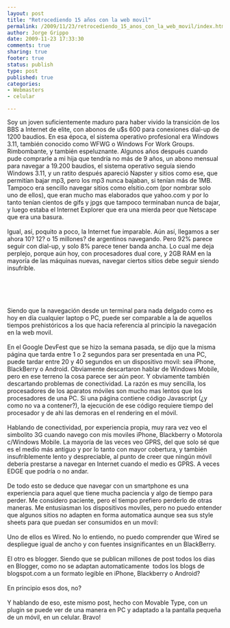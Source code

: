 ```yaml
--- 
layout: post
title: "Retrocediendo 15 años con la web movil"
permalink: /2009/11/23/retrocediendo_15_anos_con_la_web_movil/index.html
author: Jorge Grippo
date: 2009-11-23 17:33:30
comments: true
sharing: true
footer: true
status: publish
type: post
published: true
categories: 
- Webmasters
- celular

---
```

<!-- 114 -->
Soy un joven suficientemente maduro para haber vivido la transición de los BBS a Internet de elite, con abonos de u$s 600 para conexiones dial-up de 1200 baudios. En esa época, el sistema operativo profesional era Windows 3.11, también conocido como WFWG o Windows For Work Groups. Rimbombante, y también espeluznante. Algunos años después cuando pude comprarle a mi hija que tendría no más de 9 años, un abono mensual para navegar a 19.200 baudios, el sistema operativo seguía siendo Windows 3.11, y un ratito después apareció Napster y sitios como ese, que permitían bajar mp3, pero los mp3 nunca bajaban, si tenían más de 1MB. Tampoco era sencillo navegar sitios como elsitio.com (por nombrar solo uno de ellos), que eran mucho mas elaborados que yahoo.com y por lo tanto tenían cientos de gifs y jpgs que tampoco terminaban nunca de bajar, y luego estaba el Internet Explorer que era una mierda peor que Netscape que era una basura. <br /><br />Igual, así, poquito a poco, la Internet fue imparable. Aún así, llegamos a ser ahora 10? 12? o 15 millones? de argentinos navegando. Pero 92% parece seguir con dial-up, y solo 8% parece tener banda ancha. Lo cual me deja perplejo, porque aún hoy, con procesadores dual core, y 2GB RAM en la mayoría de las máquinas nuevas, navegar ciertos sitios debe seguir siendo insufrible.<br /><br /><br /><br />&nbsp;

<!--more-->
Siendo que la navegación desde un terminal para nada delgado como es hoy en día cualquier laptop o PC, puede ser comparable a la de aquellos tiempos prehistóricos a los que hacia referencia al principio la navegación en la web movil.<br /><br />En el Google DevFest que se hizo la semana pasada, se dijo que la misma página que tarda entre 1 o 2 segundos para ser presentada en una PC, puede tardar entre 20 y 40 segundos en un dispositivo movil: sea iPhone, BlackBerry o Android. Obviamente descartaron hablar de Windows Mobile, pero en ese terreno la cosa parece ser aún peor. Y obviamente también descartando problemas de conectividad. La razón es muy sencilla, los procesadores de los aparatos móviles son mucho mas lentos que los procesadores de una PC. Si una página contiene código Javascript (¿y como no va a contener?), la ejecución de ese código requiere tiempo del procesador y de ahi las demoras en el rendering en el móvil.<br /><br />Hablando de conectividad, por experiencia propia, muy rara vez veo el simbolito 3G cuando navego con mis moviles iPhone, Blackberry o Motorola c/Windows Mobile. La mayoría de las veces veo GPRS, del que solo sé que es el medio más antiguo y por lo tanto con mayor cobertura, y también insufriblemente lento y despreciable, al punto de creer que ningún móvil debería prestarse a navegar en Internet cuando el medio es GPRS. A veces EDGE que podría o no andar.<br /><br />De todo esto se deduce que navegar con un smartphone es una experiencia para aquel que tiene mucha paciencia y algo de tiempo para perder. Me considero paciente, pero el tiempo prefiero perderlo de otras maneras. Me entusiasman los dispositivos moviles, pero no puedo entender que algunos sitios no adapten en forma automatica aunque sea sus style sheets para que puedan ser consumidos en un movil:<br /><br />Uno de ellos es Wired. No lo entiendo, no puedo comprender que Wired se despliegue igual de ancho y con fuentes insignificantes en un BlackBerry.<br /><br />El otro es blogger. Siendo que se publican millones de post todos los dias en Blogger, como no se adaptan automaticamente&nbsp; todos los blogs de blogspot.com a un formato legible en iPhone, Blackberry o Android?<br /><br />En principio esos dos, no? <br /><br />Y hablando de eso, este mismo post, hecho con Movable Type, con un plugin se puede ver de una manera en PC y adaptado a la pantalla pequeña de un móvil, en un celular. Bravo!<br /><br /><br /><br /><br />


